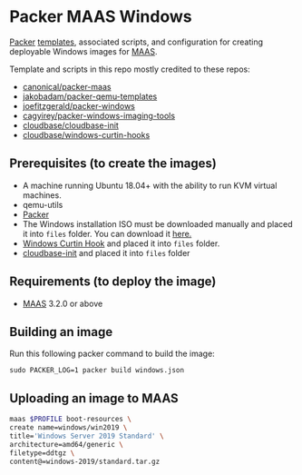 # Packer MAAS Windows

[Packer](http://packer.io) [templates](https://www.packer.io/docs/templates/index.html),
associated scripts, and configuration for creating deployable Windows images for [MAAS](http://maas.io).

Template and scripts in this repo mostly credited to these repos:

* [canonical/packer-maas](https://github.com/canonical/packer-maas)
* [jakobadam/packer-qemu-templates](https://github.com/jakobadam/packer-qemu-templates)
* [joefitzgerald/packer-windows](https://github.com/joefitzgerald/packer-windows)
* [cagyirey/packer-windows-imaging-tools](https://github.com/cagyirey/packer-windows-imaging-tools)
* [cloudbase/cloudbase-init](https://github.com/cloudbase/cloudbase-init)
* [cloudbase/windows-curtin-hooks](https://github.com/cloudbase/windows-curtin-hooks)

## Prerequisites (to create the images)

* A machine running Ubuntu 18.04+ with the ability to run KVM virtual machines.
* qemu-utils
* [Packer](https://www.packer.io/intro/getting-started/install.html)
* The Windows installation ISO must be downloaded manually and placed it into `files` folder. You can download it [here.](https://www.microsoft.com/en-us/evalcenter/evaluate-windows-server-2019)
* [Windows Curtin Hook](https://github.com/cloudbase/windows-curtin-hooks/tarball/bb30d56) and placed it into `files` folder.
* [cloudbase-init](https://www.cloudbase.it/downloads/CloudbaseInitSetup_Stable_x64.msi) and placed it into `files` folder

## Requirements (to deploy the image)

* [MAAS](https://maas.io) 3.2.0 or above

## Building an image

Run this following packer command to build the image:
```
sudo PACKER_LOG=1 packer build windows.json
```

## Uploading an image to MAAS

```bash
maas $PROFILE boot-resources \
create name=windows/win2019 \
title='Windows Server 2019 Standard' \
architecture=amd64/generic \
filetype=ddtgz \
content@=windows-2019/standard.tar.gz
```
